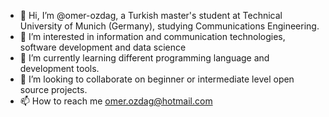 - 👋 Hi, I’m @omer-ozdag, a Turkish master's student at Technical University of Munich (Germany), studying Communications Engineering.
- 👀 I’m interested in information and communication technologies, software development and data science
- 🌱 I’m currently learning different programming language and development tools.
- 💞️ I’m looking to collaborate on beginner or intermediate level open source projects.
- 📫 How to reach me 
     omer.ozdag@hotmail.com

<!---
omer-ozdag/omer-ozdag is a ✨ special ✨ repository because its `README.md` (this file) appears on your GitHub profile.
You can click the Preview link to take a look at your changes.
--->
